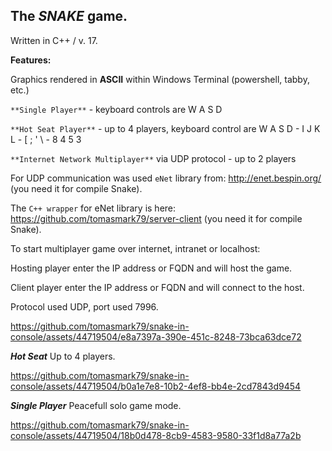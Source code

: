 ## The ***SNAKE*** game.

Written in C++ / v. 17.

**Features:**

Graphics rendered in **ASCII** within Windows Terminal (powershell, tabby, etc.)

```**Single Player**``` - keyboard controls are W A S D

```**Hot Seat Player**``` - up to 4 players, keyboard control are W A S D - I J K L - [ ; ' \ - 8 4 5 3

```**Internet Network Multiplayer**``` via UDP protocol - up to 2 players

For UDP communication was used ```eNet``` library from: http://enet.bespin.org/ (you need it for compile Snake).

The ```C++ wrapper``` for eNet library is here: https://github.com/tomasmark79/server-client (you need it for compile Snake).

To start multiplayer game over internet, intranet or localhost:

Hosting player enter the IP address or FQDN and will host the game.

Client player enter the IP address or FQDN and will connect to the host.

Protocol used UDP, port used 7996.

https://github.com/tomasmark79/snake-in-console/assets/44719504/e8a7397a-390e-451c-8248-73bca63dce72

***Hot Seat***
Up to 4 players.

https://github.com/tomasmark79/snake-in-console/assets/44719504/b0a1e7e8-10b2-4ef8-bb4e-2cd7843d9454

***Single Player***
Peacefull solo game mode.

https://github.com/tomasmark79/snake-in-console/assets/44719504/18b0d478-8cb9-4583-9580-33f1d8a77a2b



